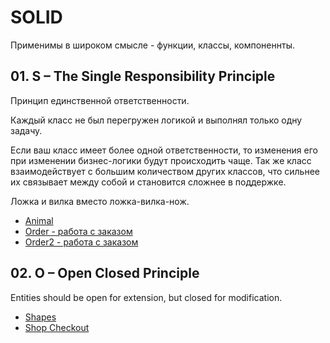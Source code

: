 # SOLID

Применимы в широком смысле - функции, классы, компоненнты.

## 01. S – The Single Responsibility Principle

Принцип единственной ответственности.

Каждый класс не был перегружен логикой и выполнял только одну задачу.

Если ваш класс имеет более одной ответственности, то изменения его при изменении бизнес-логики будут происходить чаще. Так же класс взаимодействует с большим количеством других классов, что сильнее их связывает между собой и становится сложнее в поддержке.

Ложка и вилка вместо ложка-вилка-нож.

- [Animal](01-SRP/Animal/readme.md)
- [Order - работа с заказом](01-SRP/Order/readme.md)
- [Order2 - работа с заказом](01-SRP/Order2/readme.md)

## 02. O – Open Closed Principle

Entities should be open for extension, but closed for modification.

- [Shapes](02-OCP/Shapes/readme.md)
- [Shop Checkout](02-OCP/Checkout/readme.md)
